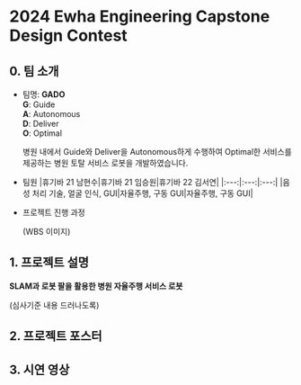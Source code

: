 # 2024 Ewha Engineering Capstone Design Contest
## 0. 팀 소개
 - 팀명: __GADO__
   </br>
   __G__: Guide
   </br>
   __A__: Autonomous
   </br>
   __D__: Deliver
   </br>
   __O__: Optimal

   병원 내에서 Guide와 Deliver을 Autonomous하게 수행하여 Optimal한 서비스를 제공하는 병원 토탈 서비스 로봇을 개발하였습니다.
   
 - 팀원
   |휴기바 21 남현수|휴기바 21 임승원|휴기바 22 김서연|
   |:---:|:---:|:---:|
   |음성 처리 기술, 얼굴 인식, GUI|자율주행, 구동 GUI|자율주행, 구동 GUI|

- 프로젝트 진행 과정
  
  (WBS 이미지)

## 1. 프로젝트 설명
__SLAM과 로봇 팔을 활용한 병원 자율주행 서비스 로봇__

(심사기준 내용 드러나도록)

## 2. 프로젝트 포스터


## 3. 시연 영상


